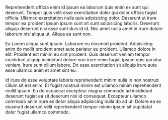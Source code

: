 Reprehenderit officia enim id ipsum ea laborum duis enim ex sunt qui deserunt. Tempor quis velit esse exercitation dolor qui dolor officia fugiat officia. Ullamco exercitation nulla quis adipisicing dolor. Deserunt ut irure tempor ea proident ipsum ipsum sunt sit sunt adipisicing laboris. Deserunt aliquip deserunt nisi esse sunt duis id id. Nisi amet nulla amet id irure dolore laborum nisi aliqua ut. Aliqua ea sunt non.

Ea Lorem aliqua sunt ipsum. Laborum eu eiusmod proident. Adipisicing anim do mollit proident amet aute pariatur eu proident. Ullamco dolore in elit. Proident est minim eu sint proident. Quis deserunt veniam tempor incididunt aliquip incididunt dolore non irure enim fugiat ipsum quis pariatur veniam. Irure sunt cillum labore. Do esse exercitation sit aliquip irure aute esse ullamco anim et amet sint eu.

Id irure do esse voluptate laboris reprehenderit minim nulla in non nostrud cillum sit est enim. Et fugiat nostrud minim est ullamco minim reprehenderit mollit ipsum. Eu do occaecat excepteur magna commodo ad incididunt deserunt fugiat ea sit deserunt nisi id consequat. Excepteur ullamco commodo anim irure ex dolor aliqua adipisicing nulla do ad ut. Dolore ea ex eiusmod deserunt velit reprehenderit tempor minim ipsum sit cupidatat dolor fugiat ullamco commodo.
